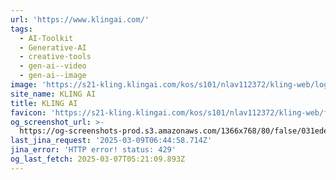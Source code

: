 ```yaml
---
url: 'https://www.klingai.com/'
tags:
  - AI-Toolkit
  - Generative-AI
  - creative-tools
  - gen-ai--video
  - gen-ai--image
image: 'https://s21-kling.klingai.com/kos/s101/nlav112372/kling-web/logo-180x180.png'
site_name: KLING AI
title: KLING AI
favicon: 'https://s21-kling.klingai.com/kos/s101/nlav112372/kling-web/favicon.ico'
og_screenshot_url: >-
  https://og-screenshots-prod.s3.amazonaws.com/1366x768/80/false/031ede4e043b47e970e244a088d9c1f6846241652186a15da74a417731da9ef4.jpeg
last_jina_request: '2025-03-09T06:44:58.714Z'
jina_error: 'HTTP error! status: 429'
og_last_fetch: 2025-03-07T05:21:09.893Z
---
```



